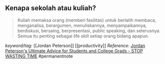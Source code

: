 
Kenapa sekolah atau kuliah?
---

>Kuliah memaksa orang (memberi fasilitas) untuk berlatih membaca, menganalisa, berargumen, menuliskannya, menyampaikannya, berdiskusi, bersaing, berpresentasi, public speaking, dan seterusnya. Semua itu penting sebagai life skill setiap orang bidang apapun.

_keyword/tag:_ [[Jordan Peterson]] [[productivity]]
_Reference:_ [Jordan Peterson's Ultimate Advice for Students and College Grads - STOP WASTING TIME](https://www.youtube.com/watch?v=wsNzAuYDgy0)
#permanentnote